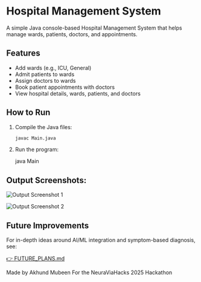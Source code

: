 # Hospital Management System

A simple Java console-based Hospital Management System that helps manage wards, patients, doctors, and appointments.

## Features

- Add wards (e.g., ICU, General)  
- Admit patients to wards  
- Assign doctors to wards  
- Book patient appointments with doctors  
- View hospital details, wards, patients, and doctors  

## How to Run

1. Compile the Java files:  
   ```bash
   javac Main.java
2. Run the program:
   
   java Main

## Output Screenshots:
![Output Screenshot 1](output_img_1.jpg)  

![Output Screenshot 2](output_img_2.jpg)

## Future Improvements
For in-depth ideas around AI/ML integration and symptom-based diagnosis, see:

[👉 FUTURE_PLANS.md](FUTURE_PLANS.md)

Made by Akhund Mubeen
For the NeuraViaHacks 2025 Hackathon
